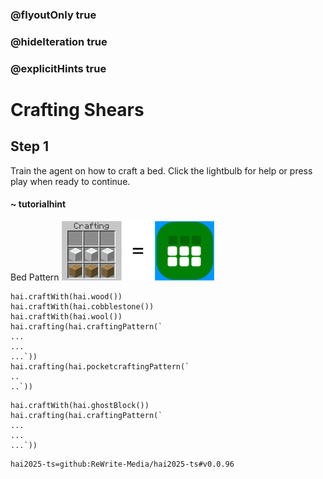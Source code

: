 ### @flyoutOnly true
### @hideIteration true
### @explicitHints true

# Crafting Shears

## Step 1
Train the agent on how to craft a bed. Click the lightbulb for help or press play when ready to continue.

#### ~ tutorialhint 
Bed Pattern
![Craft Bed](https://raw.githubusercontent.com/ReWrite-Media/makecode/master/blocks/hai2025/img/bed_crafting.png "Craft Bed")

```ghost
hai.craftWith(hai.wood())
hai.craftWith(hai.cobblestone())
hai.craftWith(hai.wool())
hai.crafting(hai.craftingPattern(`
...
...
...`))
hai.crafting(hai.pocketcraftingPattern(`
..
..`))
```

```template
hai.craftWith(hai.ghostBlock())
hai.crafting(hai.craftingPattern(`
...
...
...`))
```




```package
hai2025-ts=github:ReWrite-Media/hai2025-ts#v0.0.96
```
